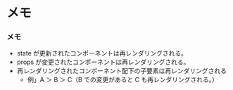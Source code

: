 # メモ

### メモ

- state が更新されたコンポーネントは再レンダリングされる。
- props が変更されたコンポーネントは再レンダリングされる。
- 再レンダリングされたコンポーネント配下の子要素は再レンダリングされる
  - 例」A ＞ B ＞ C（B での変更があると C も再レンダリングされる。）
